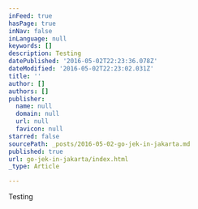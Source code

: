 ```yaml
---
inFeed: true
hasPage: true
inNav: false
inLanguage: null
keywords: []
description: Testing
datePublished: '2016-05-02T22:23:36.078Z'
dateModified: '2016-05-02T22:23:02.031Z'
title: ''
author: []
authors: []
publisher:
  name: null
  domain: null
  url: null
  favicon: null
starred: false
sourcePath: _posts/2016-05-02-go-jek-in-jakarta.md
published: true
url: go-jek-in-jakarta/index.html
_type: Article

---
```

Testing